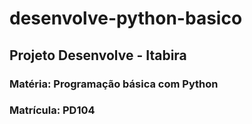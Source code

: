 # desenvolve-python-basico

## Projeto Desenvolve - Itabira

### Matéria: Programação básica com Python

### Matrícula: PD104
